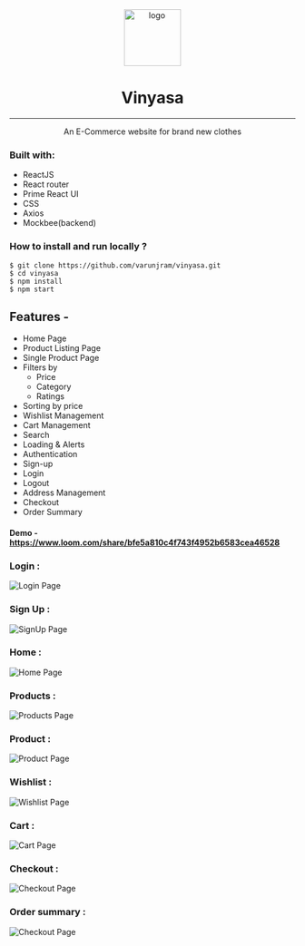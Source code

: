<div align="center">
  <img src="https://raw.githubusercontent.com/varunjram/vinyasa/main/public/assets/images/logo/logo-small.jpg?token=GHSAT0AAAAAACC2GSMVC5DNKR3U4Y7HR5LQZD4QOOQ" height="100" width="100" alt="logo"/>
  
# Vinyasa
---
  An E-Commerce website for brand new clothes
</div>

### Built with:

- ReactJS
- React router
- Prime React UI
- CSS
- Axios
- Mockbee(backend)

### How to install and run locally ?

```
$ git clone https://github.com/varunjram/vinyasa.git
$ cd vinyasa
$ npm install
$ npm start
```

## Features -

- Home Page
- Product Listing Page
- Single Product Page
- Filters by
  - Price
  - Category
  - Ratings
- Sorting by price
- Wishlist Management
- Cart Management
- Search
- Loading & Alerts
- Authentication
- Sign-up
- Login
- Logout
- Address Management
- Checkout
- Order Summary

#### Demo - https://www.loom.com/share/bfe5a810c4f743f4952b6583cea46528

### Login :

![Login Page](/public/assets/images/login.png)

### Sign Up :

![SignUp Page](/public/assets/images/signUp.png)

### Home :

![Home Page](/public/assets/images/Home.png)

### Products :

![Products Page](/public/assets/images/Products.png)

### Product :

![Product Page](/public/assets/images/product.png)

### Wishlist :

![Wishlist Page](/public/assets/images/wishlist.png)

### Cart :

![Cart Page](/public/assets/images/cart.png)

### Checkout :

![Checkout Page](/public/assets/images/checkout.png)

### Order summary :

![Checkout Page](/public/assets/images/orderSummary.png)
